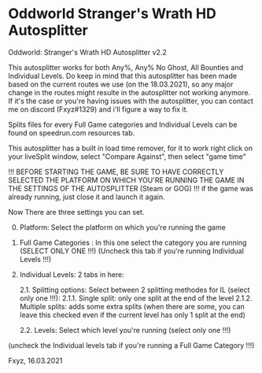 # Oddworld Stranger's Wrath HD Autosplitter
Oddworld: Stranger's Wrath HD Autosplitter v2.2

This autosplitter works for both Any%, Any% No Ghost, All Bounties and Individual Levels.
Do keep in mind that this autosplitter has been made based on the current routes we use (on the 18.03.2021),
so any major change in the routes might resulte in the autosplitter not working anymore.
If it's the case or you're having issues with the autosplitter, you can contact me on discord (Fxyz#1329) and i'll figure a way to fix it.

Splits files for every Full Game categories and Individual Levels can be found on speedrun.com resources tab.

This autosplitter has a built in load time remover, for it to work right click on your liveSplit window, select "Compare Against", then select "game time"


!!! BEFORE STARTING THE GAME, BE SURE TO HAVE CORRECTLY SELECTED THE PLATFORM ON WHICH YOU'RE RUNNING THE GAME IN THE SETTINGS OF THE AUTOSPLITTER (Steam or GOG) !!!
	if the game was already running, just close it and launch it again.


Now There are three settings you can set.

0. Platform: Select the platform on which you're running the game

1. Full Game Categories : In this one select the category you are running (SELECT ONLY ONE !!!) (Uncheck this tab if you're running Individual Levels !!!)

2. Individual Levels: 2 tabs in here:

	2.1. Splitting options: Select between 2 splitting methodes for IL (select only one !!!):
		2.1.1. Single split: only one split at the end of the level
		2.1.2. Multiple splits: adds some extra splits (when there are some, you can leave this checked even if the current level has only 1 split at the end)
	
	2.2. Levels: Select which level you're running (select only one !!!)

(uncheck the Individual levels tab if you're running a Full Game Category !!!)



Fxyz, 16.03.2021
